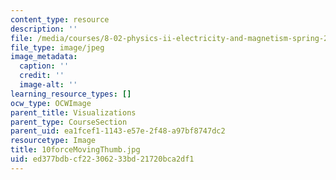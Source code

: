 ```yaml
---
content_type: resource
description: ''
file: /media/courses/8-02-physics-ii-electricity-and-magnetism-spring-2007/ed377bdbcf22306233bd21720bca2df1_10forceMovingThumb.jpg
file_type: image/jpeg
image_metadata:
  caption: ''
  credit: ''
  image-alt: ''
learning_resource_types: []
ocw_type: OCWImage
parent_title: Visualizations
parent_type: CourseSection
parent_uid: ea1fcef1-1143-e57e-2f48-a97bf8747dc2
resourcetype: Image
title: 10forceMovingThumb.jpg
uid: ed377bdb-cf22-3062-33bd-21720bca2df1
---
```

